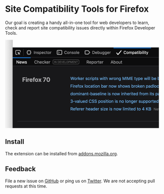 # Site Compatibility Tools for Firefox

Our goal is creating a handy all-in-one tool for web developers to learn, check and report site compatibility issues directly within Firefox Developer Tools.

<img src="screenshot-dark.png" alt="Screenshot" width="512" height="288">

## Install

The extension can be installed from [addons.mozilla.org](https://addons.mozilla.org/firefox/addon/site-compatibility-tools/).

## Feedback

File a new issue on [GitHub](https://github.com/fxsitecompat/firefox-extension/issues) or ping us on [Twitter](https://twitter.com/FxSiteCompat). We are not accepting pull requests at this time.
